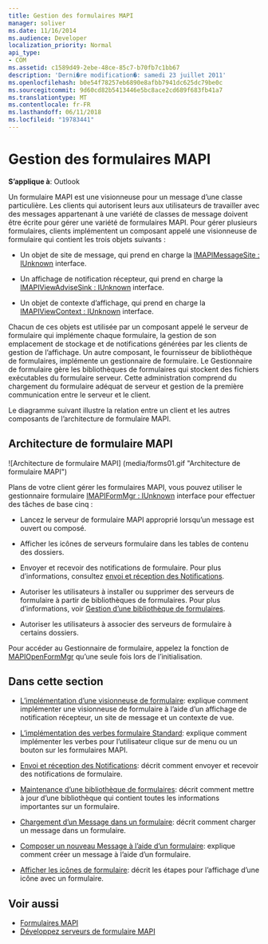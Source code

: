 ```yaml
---
title: Gestion des formulaires MAPI
manager: soliver
ms.date: 11/16/2014
ms.audience: Developer
localization_priority: Normal
api_type:
- COM
ms.assetid: c1589d49-2ebe-48ce-85c7-b70fb7c1bb67
description: 'Derni�re modification�: samedi 23 juillet 2011'
ms.openlocfilehash: b0e54f78257eb6890e8afbb7941dc625dc79be0c
ms.sourcegitcommit: 9d60cd82b5413446e5bc8ace2cd689f683fb41a7
ms.translationtype: MT
ms.contentlocale: fr-FR
ms.lasthandoff: 06/11/2018
ms.locfileid: "19783441"
---
```

# <a name="handling-mapi-forms"></a>Gestion des formulaires MAPI

**S’applique à**: Outlook 
  
Un formulaire MAPI est une visionneuse pour un message d’une classe particulière. Les clients qui autorisent leurs aux utilisateurs de travailler avec des messages appartenant à une variété de classes de message doivent être écrite pour gérer une variété de formulaires MAPI. Pour gérer plusieurs formulaires, clients implémentent un composant appelé une visionneuse de formulaire qui contient les trois objets suivants :
  
- Un objet de site de message, qui prend en charge la [IMAPIMessageSite : IUnknown](imapimessagesiteiunknown.md) interface. 
    
- Un affichage de notification récepteur, qui prend en charge la [IMAPIViewAdviseSink : IUnknown](imapiviewadvisesinkiunknown.md) interface. 
    
- Un objet de contexte d’affichage, qui prend en charge la [IMAPIViewContext : IUnknown](imapiviewcontextiunknown.md) interface. 
    
Chacun de ces objets est utilisée par un composant appelé le serveur de formulaire qui implémente chaque formulaire, la gestion de son emplacement de stockage et de notifications générées par les clients de gestion de l’affichage. Un autre composant, le fournisseur de bibliothèque de formulaires, implémente un gestionnaire de formulaire. Le Gestionnaire de formulaire gère les bibliothèques de formulaires qui stockent des fichiers exécutables du formulaire serveur. Cette administration comprend du chargement du formulaire adéquat de serveur et gestion de la première communication entre le serveur et le client.
  
Le diagramme suivant illustre la relation entre un client et les autres composants de l’architecture de formulaire MAPI.
  
## <a name="mapi-form-architecture"></a>Architecture de formulaire MAPI
  
![Architecture de formulaire MAPI] (media/forms01.gif "Architecture de formulaire MAPI")
  
Plans de votre client gérer les formulaires MAPI, vous pouvez utiliser le gestionnaire formulaire [IMAPIFormMgr : IUnknown](imapiformmgriunknown.md) interface pour effectuer des tâches de base cinq : 
  
- Lancez le serveur de formulaire MAPI approprié lorsqu’un message est ouvert ou composé.
    
- Afficher les icônes de serveurs formulaire dans les tables de contenu des dossiers.
    
- Envoyer et recevoir des notifications de formulaire. Pour plus d’informations, consultez [envoi et réception des Notifications](sending-and-receiving-form-notifications.md).
    
- Autoriser les utilisateurs à installer ou supprimer des serveurs de formulaire à partir de bibliothèques de formulaires. Pour plus d’informations, voir [Gestion d’une bibliothèque de formulaires](maintaining-a-form-library.md).
    
- Autoriser les utilisateurs à associer des serveurs de formulaire à certains dossiers.
    
Pour accéder au Gestionnaire de formulaire, appelez la fonction de [MAPIOpenFormMgr](mapiopenformmgr.md) qu’une seule fois lors de l’initialisation. 
  
## <a name="in-this-section"></a>Dans cette section

- [L’implémentation d’une visionneuse de formulaire](implementing-a-form-viewer.md): explique comment implémenter une visionneuse de formulaire à l’aide d’un affichage de notification récepteur, un site de message et un contexte de vue.
    
- [L’implémentation des verbes formulaire Standard](implementing-standard-form-verbs.md): explique comment implémenter les verbes pour l’utilisateur clique sur de menu ou un bouton sur les formulaires MAPI.
    
- [Envoi et réception des Notifications](sending-and-receiving-form-notifications.md): décrit comment envoyer et recevoir des notifications de formulaire.
    
- [Maintenance d’une bibliothèque de formulaires](maintaining-a-form-library.md): décrit comment mettre à jour d’une bibliothèque qui contient toutes les informations importantes sur un formulaire.
    
- [Chargement d’un Message dans un formulaire](loading-a-message-into-a-form.md): décrit comment charger un message dans un formulaire.
    
- [Composer un nouveau Message à l’aide d’un formulaire](composing-a-new-message-by-using-a-form.md): explique comment créer un message à l’aide d’un formulaire.
    
- [Afficher les icônes de formulaire](displaying-form-icons.md): décrit les étapes pour l’affichage d’une icône avec un formulaire.
    
## <a name="see-also"></a>Voir aussi

- [Formulaires MAPI](mapi-forms.md)
- [Développez serveurs de formulaire MAPI](developing-mapi-form-servers.md)

